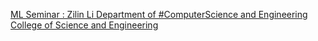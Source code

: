 [ML Seminar : Zilin Li   Department of #ComputerScience and Engineering   College of Science and Engineering](https://qi.tc/qi/112413)